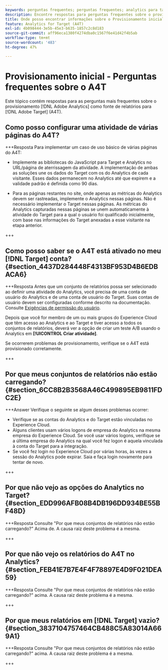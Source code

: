 ```yaml
---
keywords: perguntas frequentes; perguntas frequentes; analytics para target; a4T; provisionamento; provisionamento; adobe Experience Cloud
description: Encontre respostas para perguntas frequentes sobre o provisionamento do Analytics para [!DNL Target] (A4T), que permite usar os relatórios do Analytics para [!DNL Target] atividades.
title: Onde posso encontrar informações sobre o Provisionamento inicial do A4T?
feature: Analytics for Target (A4T)
exl-id: 4b098444-3e5b-45e3-b635-1857c2c8d183
source-git-commit: aff96eca1380f4274dba0c1567f6e41d42f4b5ab
workflow-type: tm+mt
source-wordcount: '483'
ht-degree: 47%

---
```


# Provisionamento inicial - Perguntas frequentes sobre o A4T

Este tópico contém respostas para as perguntas mais frequentes sobre o provisionamento [!DNL Adobe Analytics] como fonte de relatórios para [!DNL Adobe Target] (A4T).

## Como posso configurar uma atividade de várias páginas do A4T?

+++Resposta Para implementar um caso de uso básico de várias páginas do A4T:

* Implemente as bibliotecas do JavaScript para Target e Analytics no URL/página de aterrissagem da atividade. A implementação de ambas as soluções une os dados do Target com os do Analytics de cada visitante. Esses dados permanecem no Analytics até que expirem e a validade padrão é definida como 90 dias.

* Para as páginas restantes no site, onde apenas as métricas do Analytics devem ser rastreadas, implemente o Analytics nessas páginas. Não é necessário implementar o Target nessas páginas. As métricas do Analytics capturadas nessas páginas se unem automaticamente à atividade do Target para a qual o usuário foi qualificado inicialmente, com base nas informações do Target anexadas a esse visitante na etapa anterior.

+++

## Como posso saber se o A4T está ativado no meu [!DNL Target] conta? {#section_4437D284448F4313BF953D4B6EDBACA6}

+++Resposta Antes que um conjunto de relatórios possa ser selecionado ao definir uma atividade do Analytics, você precisa de uma conta de usuário do Analytics e de uma conta de usuário do Target. Suas contas de usuário devem ser configuradas conforme descrito na documentação. Consulte [Exigências de permissão do usuário](/help/main/c-integrating-target-with-mac/a4t/account-reqs.md#concept_4BC06CAB00BF46FF9362AFE98656B083).

Depois que você for membro de um ou mais grupos do Experience Cloud que têm acesso ao Analytics e ao Target e tiver acesso a todos os conjuntos de relatórios, deverá ver a opção de criar um teste A/B usando o Analytics em **[!UICONTROL Criar atividade]**.

Se ocorrerem problemas de provisionamento, verifique se o A4T está provisionado corretamente.

+++

## Por que meus conjuntos de relatórios não estão carregando?  {#section_6CC8B2B3568A46C499895EB9811FDC2E}

+++Answer Verifique o seguinte se algum desses problemas ocorrer:

* Verifique se as contas do Analytics e do Target estão vinculadas no Experience Cloud.
* Alguns clientes usam vários logons de empresa do Analytics na mesma empresa do Experience Cloud. Se você usar vários logons, verifique se a última empresa do Analytics na qual você fez logon é aquela vinculada à conta do Target para a integração.
* Se você fez login no Experience Cloud por várias horas, às vezes a sessão do Analytics pode expirar. Saia e faça login novamente para tentar de novo.

+++

## Por que não vejo as opções do Analytics no Target?  {#section_EDD996AFB08B4DB196DD934BE55BF48D}

+++Resposta Consulte &quot;Por que meus conjuntos de relatórios não estão carregando?&quot; Acima de. A causa raiz deste problema é a mesma.

+++

## Por que não vejo os relatórios do A4T no Analytics?  {#section_FEB41E7B7E4F4F78897E4D9F021DEA59}

+++Resposta Consulte &quot;Por que meus conjuntos de relatórios não estão carregando?&quot; acima. A causa raiz deste problema é a mesma.

+++

## Por que meus relatórios em [!DNL Target] vazio? {#section_3837104757464CB488C5A83014A669A1}

+++Resposta Consulte &quot;Por que meus conjuntos de relatórios não estão carregando?&quot; acima. A causa raiz deste problema é a mesma.

+++
